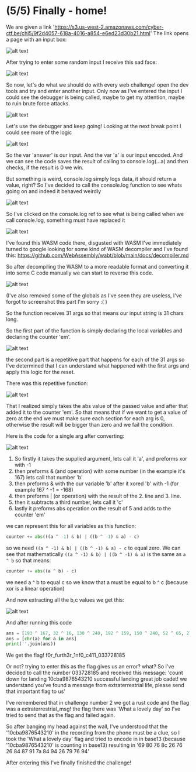 # (5/5) Finally - home!

We are given a link 'https://s3.us-west-2.amazonaws.com/cyber-ctf.be/chl5/9f2d4057-618a-4016-a854-e6ed23d30b21.html'
The link opens a page with an input box:

![alt text](https://raw.githubusercontent.com/GabiCtrlZ/ch5-cyberark/main/pictures/landing.png)

After trying to enter some random input I receive this sad face:

![alt text](https://raw.githubusercontent.com/GabiCtrlZ/ch5-cyberark/main/pictures/sad-face.png)

So now, let's do what we should do with every web challenge! open the dev tools and try and enter another input.
Only now as I've entered the input I could see the debugger is being called, maybe to get my attention, maybe to ruin brute force attacks.

![alt text](https://raw.githubusercontent.com/GabiCtrlZ/ch5-cyberark/main/pictures/dev-tools.png)

Let's use the debugger and keep going!
Looking at the next break point I could see more of the logic

![alt text](https://raw.githubusercontent.com/GabiCtrlZ/ch5-cyberark/main/pictures/dev-tools-more.png)

So the var 'answer' is our input.
And the var 'a' is our input encoded.
And we can see the code saves the result of calling to console.log(...a) and then checks, if the result is 0 we win.

But something is weird, console.log simply logs data, it should return a value, right?
So I've decided to call the console.log function to see whats going on and indeed it behaved weirdly

![alt text](https://raw.githubusercontent.com/GabiCtrlZ/ch5-cyberark/main/pictures/checking-the-console.png)

So I've clicked on the console.log ref to see what is being called when we call console.log, something must have replaced it

![alt text](https://raw.githubusercontent.com/GabiCtrlZ/ch5-cyberark/main/pictures/console-impostor.png)

I've found this WASM code there, disgusted with WASM I've immediately turned to google looking for some kind of WASM decompiler and I've found this:
https://github.com/WebAssembly/wabt/blob/main/docs/decompiler.md

So after decompiling the WASM to a more readable format and converting it into some C code manually we can start to reverse this code.

![alt text](https://raw.githubusercontent.com/GabiCtrlZ/ch5-cyberark/main/pictures/code-example.png)

(I've also removed some of the globals as I've seen they are useless, I've forgot to screenshot this part I'm sorry :( )

So the function receives 31 args so that means our input string is 31 chars long.

So the first part of the function is simply declaring the local variables and declaring the counter 'em'.

![alt text](https://raw.githubusercontent.com/GabiCtrlZ/ch5-cyberark/main/pictures/declaring-vars.png)

the second part is a repetitive part that happens for each of the 31 args so I've determined that I can understand what happened with the first args
and apply this logic for the reset.

There was this repetitive function:

![alt text](https://raw.githubusercontent.com/GabiCtrlZ/ch5-cyberark/main/pictures/abs.png)

That I realized simply takes the abs value of the passed value and after that added it to the counter 'em'.
So that means that if we want to get a value of zero at the end we must make sure each section for each arg is 0, otherwise the result will be bigger than zero
and we fail the condition.

Here is the code for a single arg after converting:

![alt text](https://raw.githubusercontent.com/GabiCtrlZ/ch5-cyberark/main/pictures/arg-code.png)

1. So firstly it takes the supplied argument, lets call it 'a', and preforms xor with -1
2. then preforms & (and operation) with some number (in the example it's 167) lets call that number 'b'
3. then preforms & with the our variable 'b' after it xored 'b' with -1 (for example 167 ^ -1 = -168)
4. then preforms | (or operation) with the result of the 2. line and 3. line.
5. then it subtracts a third number, lets call it 'c'
6. lastly it preforms abs operation on the result of 5 and adds to the counter 'em'

we can represent this for all variables as this function:
```python
counter += abs(((a ^ -1) & b) | ((b ^ -1) & a) - c)
```
so we need ```((a ^ -1) & b) | ((b ^ -1) & a) - c``` to equal zero.
We can see that mathematically ```((a ^ -1) & b) | ((b ^ -1) & a)``` is the same as ```a ^ b```
so that means:
```python
counter += abs((a ^ b) - c)
```
we need a ^ b to equal c so we know that a must be equal to b ^ c (because xor is a linear operation)

And now extracting all the b,c values we get this:

![alt text](https://raw.githubusercontent.com/GabiCtrlZ/ch5-cyberark/main/pictures/values.png)

And after running this code

```python
ans = [193 ^ 167, 32 ^ 16, 130 ^ 240, 192 ^ 159, 150 ^ 240, 52 ^ 65, 27 ^ 105, 69 ^ 49, 31 ^ 119, 63 ^ 12, 160 ^ 210, 51 ^ 108, 137 ^ 184, 133 ^ 235, 16 ^ 118, 4 ^ 52, 138 ^ 213, 102 ^ 5, 95 ^ 107, 91 ^ 106, 148 ^ 165, 83 ^ 12, 134 ^ 182, 239 ^ 220, 191 ^ 140, 162 ^ 149, 32 ^ 18, 144 ^ 168, 219 ^ 234, 149 ^ 173, 18 ^ 39]
ans = [chr(a) for a in ans]
print(''.join(ans))
```

We get the flag! f0r_furth3r_1nf0_c411_033728185

Or not? trying to enter this as the flag gives us an error? what?
So I've decided to call the number 033728185 and received this message:
'count down for landing 10cba9876543210 successful landing great job cadet! we understand you've found a message from extraterrestrial life,
please send that important flag to us'

I've remembered that in challenge number 2 we got a rust code and the flag was a extraterrestrial_msg! the flag there was 'What a lovely day'
so I've tried to send that as the flag and failed again.

So after banging my head against the wall, I've understood that the '10cba9876543210' in the recording from the phone must be a clue, so I took the 'What a lovely day' flag
and tried to encode in in base13 (because '10cba9876543210' is counting in base13) resulting in '69 80 76 8c 26 76 26 84 87 91 7a 84 94 26 79 76 94'

After entering this I've finally finished the challenge!